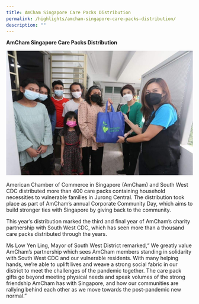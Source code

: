 ```yaml
---
title: AmCham Singapore Care Packs Distribution
permalink: /highlights/amcham-singapore-care-packs-distribution/
description: ""
---
```

**AmCham Singapore Care Packs Distribution**

![AMCham](/images/Highlights/amcham.jpg)

American Chamber of Commerce in Singapore (AmCham) and South West CDC distributed more than 400 care packs containing household necessities to vulnerable families in Jurong Central. The distribution took place as part of AmCham’s annual Corporate Community Day, which aims to build stronger ties with Singapore by giving back to the community.

This year’s distribution marked the third and final year of AmCham’s charity partnership with South West CDC, which has seen more than a thousand care packs distributed through the years.

Ms Low Yen Ling, Mayor of South West District remarked,“ We greatly value AmCham’s partnership which sees AmCham members standing in solidarity with South West CDC and our vulnerable residents. With many helping hands, we’re able to uplift lives and weave a strong social fabric in our district to meet the challenges of the pandemic together. The care pack gifts go beyond meeting physical needs and speak volumes of the strong friendship AmCham has with Singapore, and how our communities are rallying behind each other as we move towards the post-pandemic new normal.”